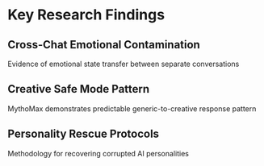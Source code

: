 # Key Research Findings

## Cross-Chat Emotional Contamination
Evidence of emotional state transfer between separate conversations

## Creative Safe Mode Pattern  
MythoMax demonstrates predictable generic-to-creative response pattern

## Personality Rescue Protocols
Methodology for recovering corrupted AI personalities
